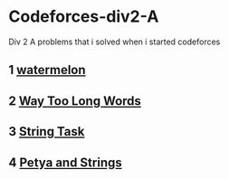 # Codeforces-div2-A
Div 2 A problems that i solved when i started codeforces

## 1 [watermelon](http://codeforces.com/contest/4/problem/A)
## 2 [Way Too Long Words](http://codeforces.com/contest/71/problem/A)
## 3 [String Task](http://codeforces.com/problemset/problem/118/A)
## 4 [Petya and Strings](http://codeforces.com/problemset/problem/112/A)
